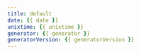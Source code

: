 ```yaml
---
title: default
date: {{ date }}
unixtime: {{ unixtime }}
generator: {{ generator }}
generatorVersion: {{ generatorVersion }}
---
```

